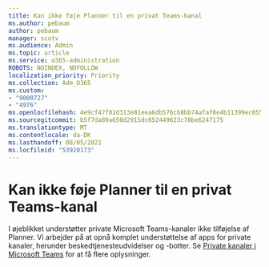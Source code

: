 ```yaml
---
title: Kan ikke føje Planner til en privat Teams-kanal
ms.author: pebaum
author: pebaum
manager: scotv
ms.audience: Admin
ms.topic: article
ms.service: o365-administration
ROBOTS: NOINDEX, NOFOLLOW
localization_priority: Priority
ms.collection: Adm_O365
ms.custom:
- "9000727"
- "4976"
ms.openlocfilehash: 4e9cf47f02d313e81eea6db576cb8bb74afaf0e4b11399ec0557bd771709491a
ms.sourcegitcommit: b5f7da89a650d2915dc652449623c78be6247175
ms.translationtype: MT
ms.contentlocale: da-DK
ms.lasthandoff: 08/05/2021
ms.locfileid: "53920173"
---
```

# <a name="unable-to-add-planner-to-a-teams-private-channel"></a>Kan ikke føje Planner til en privat Teams-kanal

I øjeblikket understøtter private Microsoft Teams-kanaler ikke tilføjelse af Planner.  Vi arbejder på at opnå komplet understøttelse af apps for private kanaler, herunder beskedtjenesteudvidelser og -botter. Se [Private kanaler i Microsoft Teams](https://docs.microsoft.com/microsoftteams/private-channels#what-you-need-to-know-about-private-channels) for at få flere oplysninger.
